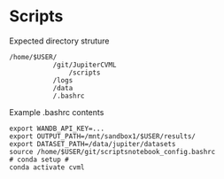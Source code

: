# Scripts

Expected directory struture

```
/home/$USER/
           /git/JupiterCVML
               /scripts
           /logs
           /data
           /.bashrc
```

Example .bashrc contents

```
export WANDB_API_KEY=...
export OUTPUT_PATH=/mnt/sandbox1/$USER/results/
export DATASET_PATH=/data/jupiter/datasets
source /home/$USER/git/scriptsnotebook_config.bashrc
# conda setup #
conda activate cvml
```
